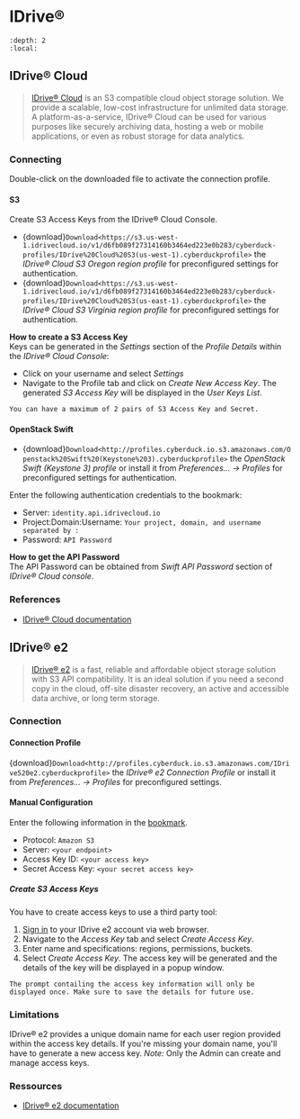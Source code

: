 IDrive®
====

```{contents} Content
:depth: 2
:local:
```

## IDrive® Cloud

> [IDrive® Cloud](https://www.idrive.com/cloud/) is an S3 compatible cloud object storage solution. We provide a scalable, low-cost infrastructure for unlimited data storage. A platform-as-a-service, IDrive® Cloud can be used for various purposes like securely archiving data, hosting a web or mobile applications, or even as robust storage for data analytics.

### Connecting

Double-click on the downloaded file to activate the connection profile.

#### S3

Create S3 Access Keys from the IDrive® Cloud Console.

- {download}`Download<https://s3.us-west-1.idrivecloud.io/v1/d6fb089f27314160b3464ed223e0b283/cyberduck-profiles/IDrive%20Cloud%20S3(us-west-1).cyberduckprofile>` the *IDrive® Cloud S3 Oregon region profile* for preconfigured settings for authentication.
- {download}`Download<https://s3.us-west-1.idrivecloud.io/v1/d6fb089f27314160b3464ed223e0b283/cyberduck-profiles/IDrive%20Cloud%20S3(us-east-1).cyberduckprofile>` the *IDrive® Cloud S3 Virginia region profile* for preconfigured settings for authentication.

**How to create a S3 Access Key**</br>
Keys can be generated in the *Settings* section of the *Profile Details* within the *IDrive® Cloud Console*:

- Click on your username and select *Settings*
- Navigate to the Profile tab and click on *Create New Access Key*. The generated *S3 Access Key* will be displayed in the *User Keys List*.

```{note}
You can have a maximum of 2 pairs of S3 Access Key and Secret.
```

#### OpenStack Swift

- {download}`Download<http://profiles.cyberduck.io.s3.amazonaws.com/Openstack%20Swift%20(Keystone%203).cyberduckprofile>` the *OpenStack Swift (Keystone 3) profile* or install it from *Preferences… → Profiles* for preconfigured settings for authentication.

Enter the following authentication credentials to the bookmark:

- Server: `identity.api.idrivecloud.io`
- Project:Domain:Username: `Your project, domain, and username separated by :`
- Password: `API Password`

**How to get the API Password**</br>
The API Password can be obtained from *Swift API Password* section of *IDrive® Cloud console*.

### References

- [IDrive® Cloud documentation](https://www.idrive.com/cloud/guides/default)


## IDrive® e2

> [IDrive® e2](https://www.idrive.com/e2/) is a fast, reliable and affordable object storage solution with S3 API compatibility. It is an ideal solution if you need a second copy in the cloud, off-site disaster recovery, an active and accessible data archive, or long term storage.

### Connection

#### Connection Profile

{download}`Download<http://profiles.cyberduck.io.s3.amazonaws.com/IDrive520e2.cyberduckprofile>` the *IDrive® e2 Connection Profile* or install it from *Preferences… → Profiles* for preconfigured settings.

#### Manual Configuration

Enter the following information in the [bookmark](../../cyberduck/bookmarks.md). 

- Protocol: `Amazon S3`
- Server: `<your endpoint>`
- Access Key ID: `<your access key>`
- Secret Access Key: `<your secret access key>`

##### Create S3 Access Keys

You have to create access keys to use a third party tool:

1. [Sign in](https://app.idrivee2.com/signin) to your IDrive e2 account via web browser.
2. Navigate to the *Access Key* tab and select *Create Access Key*.
3. Enter name and specifications: regions, permissions, buckets.
4. Select *Create Access Key*. The access key will be generated and the details of the key will be displayed in a popup window.

```{note}
The prompt contailing the access key information will only be displayed once. Make sure to save the details for future use.
```

### Limitations

IDrive® e2 provides a unique domain name for each user region provided within the access key details. If you're missing your domain name, you'll have to generate a new access key. *Note:* Only the Admin can create and manage access keys.

### Ressources

- [IDrive® e2 documentation](https://www.idrive.com/e2/developer-guide)